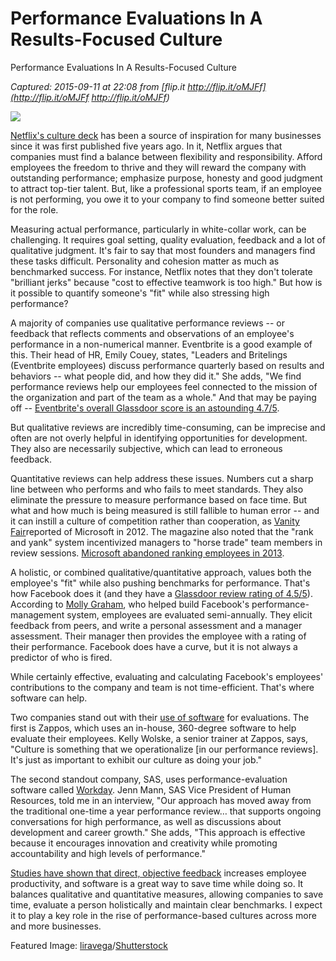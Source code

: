 # Performance Evaluations In A Results-Focused Culture
Performance Evaluations In A Results-Focused Culture

_Captured: 2015-09-11 at 22:08 from [flip.it
http://flip.it/oMJFf](http://flip.it/oMJFf
http://flip.it/oMJFf)_

![](https://tctechcrunch2011.files.wordpress.com/2015/09/evaluation.jpg?w=738)

[Netflix's culture deck](http://www.slideshare.net/reed2001/culture-1798664) has been a source of inspiration for many businesses since it was first published five years ago. In it, Netflix argues that companies must find a balance between flexibility and responsibility. Afford employees the freedom to thrive and they will reward the company with outstanding performance; emphasize purpose, honesty and good judgment to attract top-tier talent. But, like a professional sports team, if an employee is not performing, you owe it to your company to find someone better suited for the role.

Measuring actual performance, particularly in white-collar work, can be challenging. It requires goal setting, quality evaluation, feedback and a lot of qualitative judgment. It's fair to say that most founders and managers find these tasks difficult. Personality and cohesion matter as much as benchmarked success. For instance, Netflix notes that they don't tolerate "brilliant jerks" because "cost to effective teamwork is too high." But how is it possible to quantify someone's "fit" while also stressing high performance?

A majority of companies use qualitative performance reviews -- or feedback that reflects comments and observations of an employee's performance in a non-numerical manner. Eventbrite is a good example of this. Their head of HR, Emily Couey, states, "Leaders and Britelings (Eventbrite employees) discuss performance quarterly based on results and behaviors -- what people did, and how they did it." She adds, "We find performance reviews help our employees feel connected to the mission of the organization and part of the team as a whole." And that may be paying off -- [Eventbrite's overall Glassdoor score is an astounding 4.7/5](http://www.glassdoor.com/Overview/Working-at-Eventbrite-EI_IE344483.11,21.htm).

But qualitative reviews are incredibly time-consuming, can be imprecise and often are not overly helpful in identifying opportunities for development. They also are necessarily subjective, which can lead to erroneous feedback.

Quantitative reviews can help address these issues. Numbers cut a sharp line between who performs and who fails to meet standards. They also eliminate the pressure to measure performance based on face time. But what and how much is being measured is still fallible to human error -- and it can instill a culture of competition rather than cooperation, as [Vanity Fair](http://www.vanityfair.com/business/2012/08/microsoft-lost-mojo-steve-ballmer)reported of Microsoft in 2012. The magazine also noted that the "rank and yank" system incentivized managers to "horse trade" team members in review sessions. [Microsoft abandoned ranking employees in 2013](http://online.wsj.com/news/articles/SB10001424052702303460004579193951987616572).

A holistic, or combined qualitative/quantitative approach, values both the employee's "fit" while also pushing benchmarks for performance. That's how Facebook does it (and they have a [Glassdoor review rating of 4.5/5](http://www.glassdoor.com/Reviews/Facebook-Reviews-E40772.htm)). According to [Molly Graham](http://www.quora.com/Performance-Management/What-does-Facebooks-performance-review-process-look-like), who helped build Facebook's performance-management system, employees are evaluated semi-annually. They elicit feedback from peers, and write a personal assessment and a manager assessment. Their manager then provides the employee with a rating of their performance. Facebook does have a curve, but it is not always a predictor of who is fired.

While certainly effective, evaluating and calculating Facebook's employees' contributions to the company and team is not time-efficient. That's where software can help.

Two companies stand out with their [use of software](http://www.capterra.com/performance-appraisal-software) for evaluations. The first is Zappos, which uses an in-house, 360-degree software to help evaluate their employees. Kelly Wolske, a senior trainer at Zappos, says, "Culture is something that we operationalize [in our performance reviews]. It's just as important to exhibit our culture as doing your job."

The second standout company, SAS, uses performance-evaluation software called [Workday](http://www.workday.com/applications/human_capital_management/talent_management.php). Jenn Mann, SAS Vice President of Human Resources, told me in an interview, "Our approach has moved away from the traditional one-time a year performance review… that supports ongoing conversations for high performance, as well as discussions about development and career growth." She adds, "This approach is effective because it encourages innovation and creativity while promoting accountability and high levels of performance."

[Studies have shown that direct, objective feedback](http://www.strategy-business.com/article/re00142?gko=1961d) increases employee productivity, and software is a great way to save time while doing so. It balances qualitative and quantitative measures, allowing companies to save time, evaluate a person holistically and maintain clear benchmarks. I expect it to play a key role in the rise of performance-based cultures across more and more businesses.

Featured Image: [liravega](http://www.shutterstock.com/gallery-581119p1.html)/[Shutterstock](http://www.shutterstock.com)
